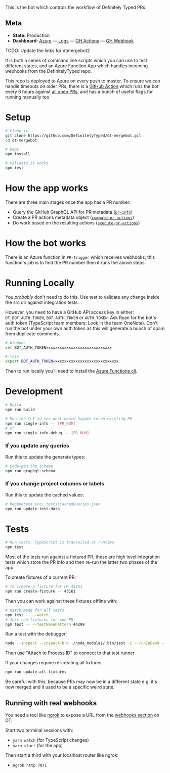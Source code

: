 This is the bot which controls the workflow of Definitely Typed PRs.

## Meta

* __State:__ Production
* __Dashboard:__ [Azure](https://ms.portal.azure.com/#@72f988bf-86f1-41af-91ab-2d7cd011db47/resource/subscriptions/57bfeeed-c34a-4ffd-a06b-ccff27ac91b8/resourceGroups/dtmergebot/providers/Microsoft.Web/sites/DTMergeBot) — [Logs](https://ms.portal.azure.com/#blade/WebsitesExtension/FunctionsIFrameBlade/id/%2Fsubscriptions%2F57bfeeed-c34a-4ffd-a06b-ccff27ac91b8%2FresourceGroups%2Fdtmergebot%2Fproviders%2FMicrosoft.Web%2Fsites%2FDTMergeBot) — [GH Actions](https://github.com/DefinitelyTyped/dt-mergebot/actions) — [GH Webhook](https://github.com/DefinitelyTyped/DefinitelyTyped/settings/hooks/193097250)

TODO: Update the links for dtmergebot2

It is both a series of command line scripts which you can use to test different states, and an Azure Function App which handles incoming webhooks from the DefinitelyTyped repo.

This repo is deployed to Azure on every push to master.
To ensure we can handle timeouts on older PRs, there is a [GitHub Action](https://github.com/DefinitelyTyped/dt-mergebot/actions) which runs the bot every 6 hours against [all open PRs](./src/run.ts), and has a bunch of useful flags for running manually too.

# Setup

```sh
# Clone it
git clone https://github.com/DefinitelyTyped/dt-mergebot.git
cd dt-mergebot

# Deps
npm install

# Validate it works
npm test
```

# How the app works

There are three main stages once the app has a PR number:

* Query the GitHub GraphQL API for PR metadata ([`pr-info`](src/pr-info.ts))
* Create a PR actions metadata object ([`compute-pr-actions`](src/compute-pr-actions.ts))
* Do work based on the resulting actions ([`execute-pr-actions`](src/execute-pr-actions.ts))

# How the bot works

There is an Azure function in `PR-Trigger` which receives webhooks; this function's job is to find the PR number then it runs the above steps.

# Running Locally

You _probably_ don't need to do this. Use test to validate any change inside the src dir against integration tests.

However, you need to have a GitHub API access key in either: `DT_BOT_AUTH_TOKEN`, `BOT_AUTH_TOKEN` or `AUTH_TOKEN`.
Ask Ryan for the bot's auth token (TypeScript team members: Look in the team OneNote).
Don't run the bot under your own auth token as this will generate a bunch of spam from duplicate comments.

```sh
# Windows
set BOT_AUTH_TOKEN=xxxxxxxxxxxxxxxxxxxxxxxxxxxx

# *nix
export BOT_AUTH_TOKEN=xxxxxxxxxxxxxxxxxxxxxxxxxxxx
```

Then to run locally you'll need to install the [Azure Functions cli](https://docs.microsoft.com/en-us/azure/azure-functions/functions-run-local?tabs=macos%2Ccsharp%2Cbash).

# Development

```sh
# Build
npm run build

# Run the CLI to see what would happen to an existing PR
npm run single-info -- [PR_NUM]
# or
npm run single-info-debug -- [PR_NUM]
```

### If you update any queries

Run this to update the generate types:

```sh
# Code-gen the schema
npm run graphql-schema
```

### If you change project columns or labels

Run this to update the cached values:

```sh
# Regenerate src/_tests/cachedQueries.json
npm run update-test-data
```

# Tests

```sh
# Run tests, TypeScript is transpiled at runtime
npm test
```

Most of the tests run against a fixtured PR, these are high level integration tests which store the PR info and then re-run the latter two phases of the app.

To create fixtures of a current PR:

```sh
# To create a fixture for PR 43161
npm run create-fixture -- 43161
```

Then you can work against these fixtures offline with:

```sh
# Watch mode for all tests
npm test -- --watch
# Just run fixtures for one PR
npm test -- --testNamePattern 44299
```

Run a test with the debugger:

```sh
node --inspect --inspect-brk ./node_modules/.bin/jest -i --runInBand --testNamePattern 44299
```

Then use "Attach to Process ID" to connect to that test runner

If your changes require re-creating all fixtures:

```sh
npm run update-all-fixtures
```

Be careful with this, because PRs may now be in a different state e.g. it's now merged and it used to be a specific
weird state.

## Running with real webhooks

You need a tool like [ngrok](https://ngrok.com) to expose a URL from the [webhooks section](https://github.com/DefinitelyTyped/DefinitelyTyped/settings/hooks/new) on DT. 

Start two terminal sessions with:

- `yarn watch` (for TypeScript changes)
- `yarn start` (for the app)

Then start a third with your localhost router like ngrok:

- `ngrok http 7071`
